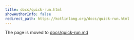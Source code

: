 ```yaml
---
title: docs/quick-run.html
showAuthorInfo: false
redirect_path: https://kotlinlang.org/docs/quick-run.html
---
```


The page is moved to [docs/quick-run.md](docs/quick-run.md)
